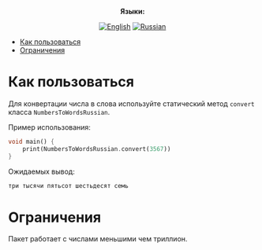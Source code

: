 <div align="center">

**Языки:**
  
[![English](https://img.shields.io/badge/Language-English-blue?style=?style=flat-square)](README.md)
[![Russian](https://img.shields.io/badge/Language-Russian-blue?style=?style=flat-square)](README.ru.md)

</div>

- [Как пользоваться](#как-пользоваться)
- [Ограничения](#ограничения)

# Как пользоваться

Для конвертации числа в слова используйте статический метод `convert` класса `NumbersToWordsRussian`.

Пример использования:

```dart
void main() {
    print(NumbersToWordsRussian.convert(3567))
}
```

Ожидаемых вывод:

```dart
три тысячи пятьсот шестьдесят семь
```

# Ограничения

Пакет работает с числами меньшими чем триллион.
